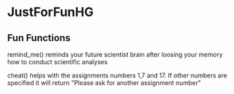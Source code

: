# JustForFunHG

## Fun Functions

remind_me() reminds your future scientist brain after loosing your memory how to conduct scientific analyses

cheat() helps with the assignments numbers 1,7 and 17. If other numbers are specified it will return "Please ask for another assignment number"














